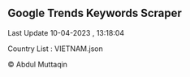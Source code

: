 

## Google Trends Keywords Scraper 
 
Last Update 10-04-2023 , 13:18:04

Country List :
VIETNAM.json



© Abdul Muttaqin 
